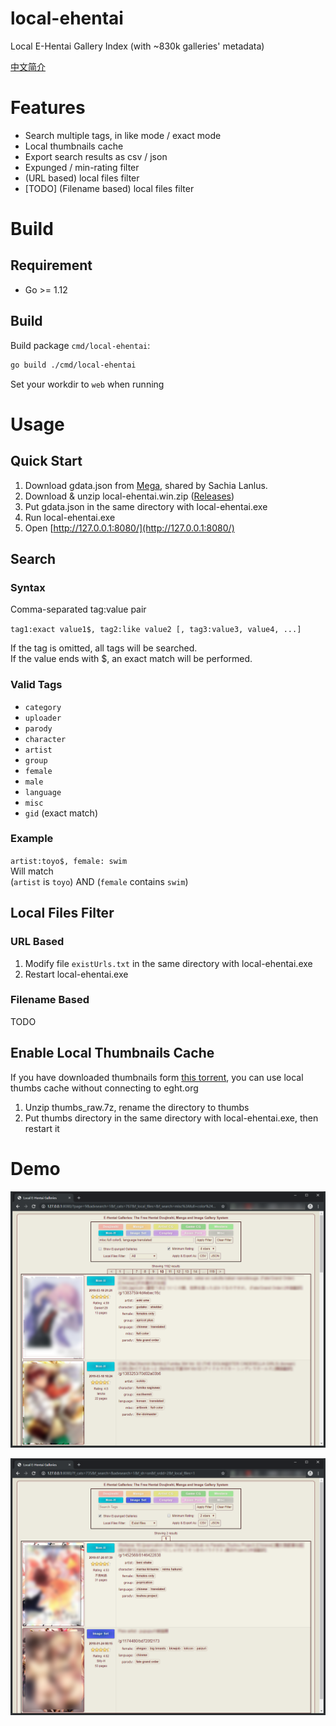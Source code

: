 # local-ehentai

Local E-Hentai Gallery Index (with ~830k galleries' metadata)

[中文简介](README-zh.md)

# Features

- Search multiple tags, in like mode / exact mode
- Local thumbnails cache
- Export search results as csv / json
- Expunged / min-rating filter
- (URL based) local files filter
- [TODO] (Filename based) local files filter

# Build

## Requirement

- Go >= 1.12

## Build

Build package `cmd/local-ehentai`:

```bash
go build ./cmd/local-ehentai
```

Set your workdir to `web` when running

# Usage

## Quick Start

1. Download gdata.json from [Mega](https://mega.nz/#F!oh1U0SIA!WBUcf3PaOvrfIF238fnbTg), shared by Sachia Lanlus.
2. Download & unzip local-ehentai.win.zip ([Releases](https://github.com/firefoxchan/local-ehentai/releases))
3. Put gdata.json in the same directory with local-ehentai.exe
4. Run local-ehentai.exe
5. Open [http://127.0.0.1:8080/](http://127.0.0.1:8080/)

## Search

### Syntax 

Comma-separated tag:value pair  

`tag1:exact value1$, tag2:like value2 [, tag3:value3, value4, ...]`

If the tag is omitted, all tags will be searched.  
If the value ends with $, an exact match will be performed.

### Valid Tags

- `category`
- `uploader`
- `parody`
- `character`
- `artist`
- `group`
- `female`
- `male`
- `language`
- `misc`
- `gid` (exact match)

### Example

`artist:toyo$, female: swim`  
Will match  
(`artist` is `toyo`) AND (`female` contains `swim`)

## Local Files Filter

### URL Based

1. Modify file `existUrls.txt` in the same directory with local-ehentai.exe
2. Restart local-ehentai.exe

### Filename Based

TODO

## Enable Local Thumbnails Cache

If you have downloaded thumbnails form [this torrent](https://sukebei.nyaa.si/view/2770267), you can use local thumbs cache without connecting to eght.org

1. Unzip thumbs_raw.7z, rename the directory to thumbs
2. Put thumbs directory in the same directory with local-ehentai.exe, then restart it

# Demo

![Galleries](/assets/galleries_demo_v0.0.5_1.png)

![Galleries](/assets/galleries_demo_v0.0.5.png)
